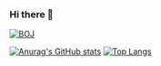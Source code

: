 ### Hi there 👋
[![BOJ](http://mazassumnida.wtf/api/v2/generate_badge?boj=minsung05)](https://solved.ac/profile/minsung05)

[![Anurag's GitHub stats](https://github-readme-stats.vercel.app/api?username=kms223344&show_icons=true&theme=dracula)]() 
[![Top Langs](https://github-readme-stats.vercel.app/api/top-langs/?username=kms223344&layout=compact&theme=dracula)]()
<!--
**kms223344/kms223344** is a ✨ _special_ ✨ repository because its `README.md` (this file) appears on your GitHub profile.

Here are some ideas to get you started:

- 🔭 I’m currently working on ...
- 🌱 I’m currently learning ...
- 👯 I’m looking to collaborate on ...
- 🤔 I’m looking for help with ...
- 💬 Ask me about ...
- 📫 How to reach me: ...
- 😄 Pronouns: ...
- ⚡ Fun fact: ...
-->
